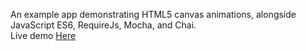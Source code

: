 An example app demonstrating HTML5 canvas animations, alongside JavaScript ES6, RequireJs, Mocha, and Chai.  
Live demo [Here](http://simondiep.github.io/demos/es6-canvas-snake/index.html)